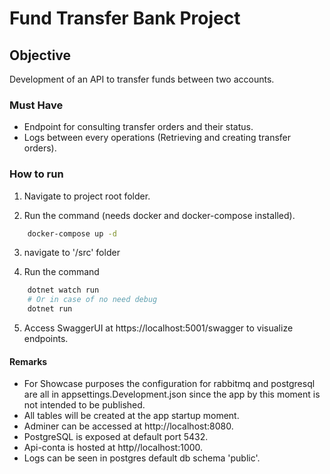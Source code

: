 ﻿# Fund Transfer Bank Project

## Objective

Development of an API to transfer funds between two accounts.

### Must Have
 - Endpoint for consulting transfer orders and their status.
 - Logs between every operations (Retrieving and creating transfer orders).

### How to run

1. Navigate to project root folder.

2. Run the command (needs docker and docker-compose installed).

```bash
    docker-compose up -d
```

3. navigate to '/src' folder

4. Run the command 

```bash
    dotnet watch run 
    # Or in case of no need debug
    dotnet run
```

5. Access SwaggerUI at https://localhost:5001/swagger to visualize endpoints.

#### Remarks  

  - For Showcase purposes the configuration for  rabbitmq and postgresql are all in appsettings.Development.json since the app by this moment is not intended to be published.
  - All tables will be created at the app startup moment.
  - Adminer can be accessed at http://localhost:8080.
  - PostgreSQL is exposed at default port 5432.
  - Api-conta is hosted at http//localhost:1000.
  - Logs can be seen in postgres default db schema 'public'.

 
